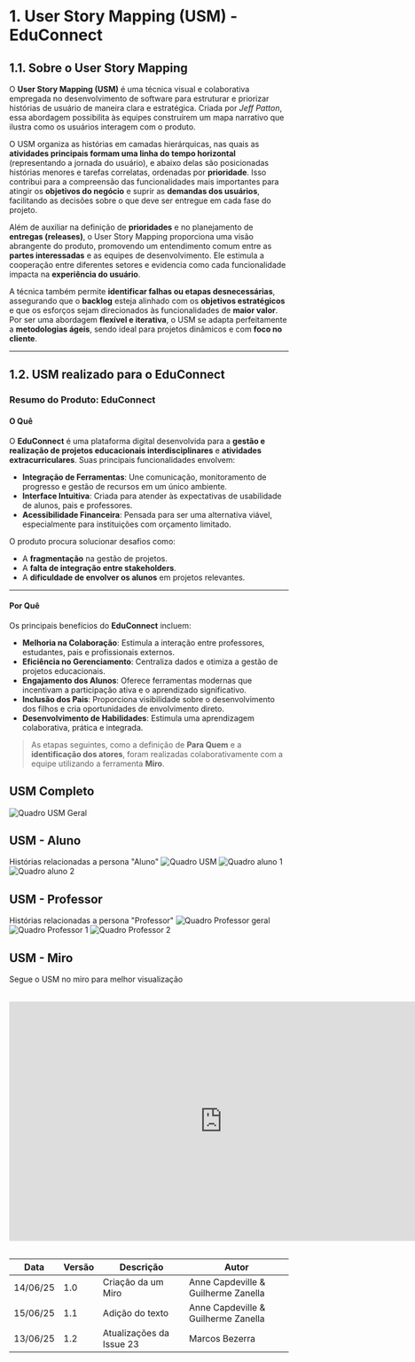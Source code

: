 # 1. User Story Mapping (USM) - EduConnect

## 1.1. Sobre o User Story Mapping

O **User Story Mapping (USM)** é uma técnica visual e colaborativa empregada no desenvolvimento de software para estruturar e priorizar histórias de usuário de maneira clara e estratégica. Criada por _Jeff Patton_, essa abordagem possibilita às equipes construírem um mapa narrativo que ilustra como os usuários interagem com o produto.

O USM organiza as histórias em camadas hierárquicas, nas quais as **atividades principais formam uma linha do tempo horizontal** (representando a jornada do usuário), e abaixo delas são posicionadas histórias menores e tarefas correlatas, ordenadas por **prioridade**. Isso contribui para a compreensão das funcionalidades mais importantes para atingir os **objetivos do negócio** e suprir as **demandas dos usuários**, facilitando as decisões sobre o que deve ser entregue em cada fase do projeto.

Além de auxiliar na definição de **prioridades** e no planejamento de **entregas (releases)**, o User Story Mapping proporciona uma visão abrangente do produto, promovendo um entendimento comum entre as **partes interessadas** e as equipes de desenvolvimento. Ele estimula a cooperação entre diferentes setores e evidencia como cada funcionalidade impacta na **experiência do usuário**.

A técnica também permite **identificar falhas ou etapas desnecessárias**, assegurando que o **backlog** esteja alinhado com os **objetivos estratégicos** e que os esforços sejam direcionados às funcionalidades de **maior valor**. Por ser uma abordagem **flexível e iterativa**, o USM se adapta perfeitamente a **metodologias ágeis**, sendo ideal para projetos dinâmicos e com **foco no cliente**.

---

## 1.2. USM realizado para o EduConnect

### Resumo do Produto: EduConnect

#### O Quê

O **EduConnect** é uma plataforma digital desenvolvida para a **gestão e realização de projetos educacionais interdisciplinares** e **atividades extracurriculares**. Suas principais funcionalidades envolvem:

- **Integração de Ferramentas**: Une comunicação, monitoramento de progresso e gestão de recursos em um único ambiente.
- **Interface Intuitiva**: Criada para atender às expectativas de usabilidade de alunos, pais e professores.
- **Acessibilidade Financeira**: Pensada para ser uma alternativa viável, especialmente para instituições com orçamento limitado.

O produto procura solucionar desafios como:

- A **fragmentação** na gestão de projetos.
- A **falta de integração entre stakeholders**.
- A **dificuldade de envolver os alunos** em projetos relevantes.

---

#### Por Quê

Os principais benefícios do **EduConnect** incluem:

- **Melhoria na Colaboração**: Estimula a interação entre professores, estudantes, pais e profissionais externos.
- **Eficiência no Gerenciamento**: Centraliza dados e otimiza a gestão de projetos educacionais.
- **Engajamento dos Alunos**: Oferece ferramentas modernas que incentivam a participação ativa e o aprendizado significativo.
- **Inclusão dos Pais**: Proporciona visibilidade sobre o desenvolvimento dos filhos e cria oportunidades de envolvimento direto.
- **Desenvolvimento de Habilidades**: Estimula uma aprendizagem colaborativa, prática e integrada.

> As etapas seguintes, como a definição de **Para Quem** e a **identificação dos atores**, foram realizadas colaborativamente com a equipe utilizando a ferramenta **Miro**.

## USM Completo
![Quadro USM Geral](USM.jpg)
## USM - Aluno
Histórias relacionadas a persona "Aluno"
![Quadro USM](USM1.jpg)
![Quadro aluno 1](USMAluno1.jpg)
![Quadro aluno 2](USMAluno2.jpg)
## USM - Professor
Histórias relacionadas a persona "Professor"
![Quadro Professor geral](USM2.jpg)
![Quadro Professor 1](USMProfessor1.jpg)
![Quadro Professor 2](USMProfessor2.jpg)

## USM - Miro
Segue o USM no miro para melhor visualização
<div style="text-align:center; margin: 2rem 0;">
<iframe width="768" height="432" src="https://miro.com/app/live-embed/uXjVIpB5v8g=/?embedMode=view_only_without_ui&moveToViewport=-11071,3352,28450,9054&embedId=591954963930" frameborder="0" scrolling="no" allow="fullscreen; clipboard-read; clipboard-write" allowfullscreen></iframe>
</div>

| Data     | Versão | Descrição          | Autor                               |
| -------- | ------ | ------------------ | ----------------------------------- |
| 14/06/25 | 1.0    | Criação da um Miro | Anne Capdeville & Guilherme Zanella |
| 15/06/25 | 1.1    | Adição do texto    | Anne Capdeville & Guilherme Zanella |
| 13/06/25 | 1.2    | Atualizações da Issue 23    | Marcos Bezerra |
